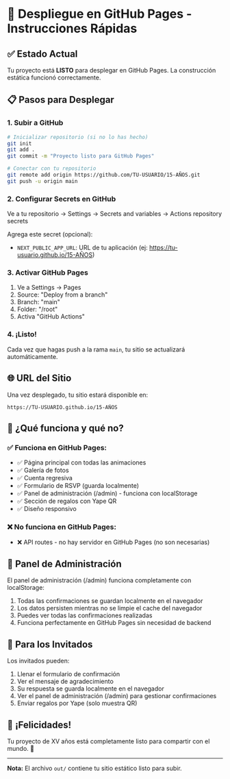 # 🚀 Despliegue en GitHub Pages - Instrucciones Rápidas

## ✅ Estado Actual
Tu proyecto está **LISTO** para desplegar en GitHub Pages. La construcción estática funcionó correctamente.

## 📋 Pasos para Desplegar

### 1. Subir a GitHub
```bash
# Inicializar repositorio (si no lo has hecho)
git init
git add .
git commit -m "Proyecto listo para GitHub Pages"

# Conectar con tu repositorio
git remote add origin https://github.com/TU-USUARIO/15-AÑOS.git
git push -u origin main
```

### 2. Configurar Secrets en GitHub
Ve a tu repositorio → Settings → Secrets and variables → Actions repository secrets

Agrega este secret (opcional):
- `NEXT_PUBLIC_APP_URL`: URL de tu aplicación (ej: https://tu-usuario.github.io/15-AÑOS)

### 3. Activar GitHub Pages
1. Ve a Settings → Pages
2. Source: "Deploy from a branch"
3. Branch: "main"
4. Folder: "/root"
5. Activa "GitHub Actions"

### 4. ¡Listo!
Cada vez que hagas push a la rama `main`, tu sitio se actualizará automáticamente.

## 🌐 URL del Sitio
Una vez desplegado, tu sitio estará disponible en:
```
https://TU-USUARIO.github.io/15-AÑOS
```

## 🔧 ¿Qué funciona y qué no?

### ✅ Funciona en GitHub Pages:
- ✅ Página principal con todas las animaciones
- ✅ Galería de fotos
- ✅ Cuenta regresiva
- ✅ Formulario de RSVP (guarda localmente)
- ✅ Panel de administración (/admin) - funciona con localStorage
- ✅ Sección de regalos con Yape QR
- ✅ Diseño responsivo

### ❌ No funciona en GitHub Pages:
- ❌ API routes - no hay servidor en GitHub Pages (no son necesarias)

## 🎯 Panel de Administración

El panel de administración (/admin) funciona completamente con localStorage:
1. Todas las confirmaciones se guardan localmente en el navegador
2. Los datos persisten mientras no se limpie el cache del navegador
3. Puedes ver todas las confirmaciones realizadas
4. Funciona perfectamente en GitHub Pages sin necesidad de backend

## 📱 Para los Invitados

Los invitados pueden:
1. Llenar el formulario de confirmación
2. Ver el mensaje de agradecimiento
3. Su respuesta se guarda localmente en el navegador
4. Ver el panel de administración (/admin) para gestionar confirmaciones
5. Enviar regalos por Yape (solo muestra QR)

## 🎉 ¡Felicidades!

Tu proyecto de XV años está completamente listo para compartir con el mundo. 🌟

---

**Nota:** El archivo `out/` contiene tu sitio estático listo para subir.